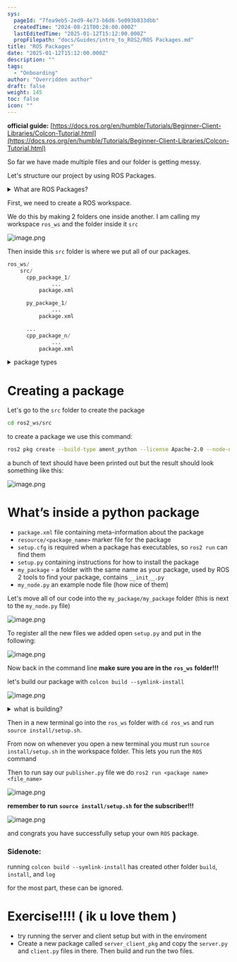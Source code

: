 ```yaml
---
sys:
  pageId: "7fea9eb5-2ed9-4e73-b6d6-5e093b833dbb"
  createdTime: "2024-08-21T00:28:00.000Z"
  lastEditedTime: "2025-01-12T15:12:00.000Z"
  propFilepath: "docs/Guides/intro_to_ROS2/ROS Packages.md"
title: "ROS Packages"
date: "2025-01-12T15:12:00.000Z"
description: ""
tags:
  - "Onboarding"
author: "Overridden author"
draft: false
weight: 145
toc: false
icon: ""
---
```


**official guide:** [https://docs.ros.org/en/humble/Tutorials/Beginner-Client-Libraries/Colcon-Tutorial.html](https://docs.ros.org/en/humble/Tutorials/Beginner-Client-Libraries/Colcon-Tutorial.html)

So far we have made multiple files and our folder is getting messy.

Let's structure our project by using ROS Packages.

<details>

<summary>What are ROS Packages?</summary>

ROS Packages are, as the name implies, packages of code that are highly sharable between ROS developers.

They consist of a folder, `package.xml` file, and source code

```python
      cpp_package_1/
		      ... imagine much code files here ..
          package.xml
```

</details>

First, we need to create a ROS workspace.

We do this by making 2 folders one inside another. I am calling my workspace `ros_ws` and the folder inside it `src`

![image.png](https://prod-files-secure.s3.us-west-2.amazonaws.com/d518164a-d88e-44d1-a4ee-3adb3bd8bce0/70706947-fd18-4537-a67b-e12946812d31/image.png?X-Amz-Algorithm=AWS4-HMAC-SHA256&X-Amz-Content-Sha256=UNSIGNED-PAYLOAD&X-Amz-Credential=ASIAZI2LB4664WV2RG6N%2F20250414%2Fus-west-2%2Fs3%2Faws4_request&X-Amz-Date=20250414T100953Z&X-Amz-Expires=3600&X-Amz-Security-Token=IQoJb3JpZ2luX2VjEIr%2F%2F%2F%2F%2F%2F%2F%2F%2F%2FwEaCXVzLXdlc3QtMiJHMEUCIQC8rfDaDFQ%2ByJ2X6yYGErQO8xh9Vx%2BDusaUmdKh5BLixQIgJP97kr0PC2CUMJ1WzaqYKT%2BLi8T4aPibHgzKmimqJpkq%2FwMIEhAAGgw2Mzc0MjMxODM4MDUiDMcN2ytaGv50%2FSoIiyrcA3GRi9uOH75YBwZppfDftXeO%2Be1vmta6Ikf%2FdmvUkxa4XwBEcWbvVJ1r8vkDVyneewvuhsMWh9ccFbPw%2FfbBfGDdxXxLsHnfVgbH9knHdP7XVw%2Bzbldjmwl3r%2FYMEwazDmBaolOoT0tevpuXov5hubhgLm1MYiTJtS7g9ukFu0sF7GQuxMx3E1InMsy51ss6cdK8YHBNmTBWNRL2Q20ET8Iw1VZh34P3lrvIpe2xc1BrjCVZD6fqM2M0blwtFWcv2GTVx1DIX7KVfgULdUHToptGLwazMxjIitFV38KeUpuTfQ0Qij9MC96LnO%2FIKX8LHA5DZEr8A%2FmaY0uOJfGu9cJl08poFY%2Bx7Bb3EPDW3jWMCVU976l%2FCsUHiDdIlr03tN6GN1GrVq7h9A7%2BfSuk0DTnzQPD0VEV%2FzkzUSdu8TvSgJ845O%2BbvViZAZXD4MkNwfJwvtf3pEi%2BlA6k5fPRXYknE4v1xmvZU33mvxxS%2B7Ysel9WkYGkqTUVcyU7I5Irc57BF37dm3w3O031XeBjUtB0rrq%2FTkDmlEE0X35M1uuYDyARE8EZodd%2Fr4G80l%2FmmTSLR%2Bd2WaIkOi9c%2BqCZUjnGEUdg4tH6evji0KrZrL43L3WbEGfFr%2BhjgGJGMK2n878GOqUBD1A6NzwRUTZNFYUGzE44wNvjk8yFfATjjbmd3CAByncjE%2B2PcN3WF%2FtuPMlU%2FpucJVXY97F%2B0z4FmkBQaV2LXk5fGrnptdvWkLRwezek4l%2Bn4VQSaVSNGsM1w4HXDi6HiqM2n5ZNovUJXEUxgqpZki53DaDvfJccxWRDdpisAHRI3J%2F%2FUFSPUSe%2Fa7xZbMTzzFFXYRrWIZqFywpx6wLDBplJ%2Bnq1&X-Amz-Signature=35d5287145e9502ecc31a388bb7560cb85c921cd6f2418f5f5ace05dd456e3db&X-Amz-SignedHeaders=host&x-id=GetObject)

Then inside this `src` folder is where we put all of our packages.

```python
ros_ws/
    src/
      cpp_package_1/
		      ...
          package.xml

      py_package_1/
		      ...
          package.xml

      ...
      cpp_package_n/
		      ...
          package.xml

```

<details>

<summary>package types</summary>

packages can be either `C++` or python.

the intern file structure is different for each but for this guide we will stick to creating python packages

</details>

# Creating a package

Let's go to the `src` folder to create the package

```bash
cd ros2_ws/src
```

to create a package we use this command:

```bash
ros2 pkg create --build-type ament_python --license Apache-2.0 --node-name my_node my_package
```

a bunch of text should have been printed out but the result should look something like this:

![image.png](https://prod-files-secure.s3.us-west-2.amazonaws.com/d518164a-d88e-44d1-a4ee-3adb3bd8bce0/e6cf1e3f-8512-4a3e-b131-079f800bf3e8/image.png?X-Amz-Algorithm=AWS4-HMAC-SHA256&X-Amz-Content-Sha256=UNSIGNED-PAYLOAD&X-Amz-Credential=ASIAZI2LB4664WV2RG6N%2F20250414%2Fus-west-2%2Fs3%2Faws4_request&X-Amz-Date=20250414T100953Z&X-Amz-Expires=3600&X-Amz-Security-Token=IQoJb3JpZ2luX2VjEIr%2F%2F%2F%2F%2F%2F%2F%2F%2F%2FwEaCXVzLXdlc3QtMiJHMEUCIQC8rfDaDFQ%2ByJ2X6yYGErQO8xh9Vx%2BDusaUmdKh5BLixQIgJP97kr0PC2CUMJ1WzaqYKT%2BLi8T4aPibHgzKmimqJpkq%2FwMIEhAAGgw2Mzc0MjMxODM4MDUiDMcN2ytaGv50%2FSoIiyrcA3GRi9uOH75YBwZppfDftXeO%2Be1vmta6Ikf%2FdmvUkxa4XwBEcWbvVJ1r8vkDVyneewvuhsMWh9ccFbPw%2FfbBfGDdxXxLsHnfVgbH9knHdP7XVw%2Bzbldjmwl3r%2FYMEwazDmBaolOoT0tevpuXov5hubhgLm1MYiTJtS7g9ukFu0sF7GQuxMx3E1InMsy51ss6cdK8YHBNmTBWNRL2Q20ET8Iw1VZh34P3lrvIpe2xc1BrjCVZD6fqM2M0blwtFWcv2GTVx1DIX7KVfgULdUHToptGLwazMxjIitFV38KeUpuTfQ0Qij9MC96LnO%2FIKX8LHA5DZEr8A%2FmaY0uOJfGu9cJl08poFY%2Bx7Bb3EPDW3jWMCVU976l%2FCsUHiDdIlr03tN6GN1GrVq7h9A7%2BfSuk0DTnzQPD0VEV%2FzkzUSdu8TvSgJ845O%2BbvViZAZXD4MkNwfJwvtf3pEi%2BlA6k5fPRXYknE4v1xmvZU33mvxxS%2B7Ysel9WkYGkqTUVcyU7I5Irc57BF37dm3w3O031XeBjUtB0rrq%2FTkDmlEE0X35M1uuYDyARE8EZodd%2Fr4G80l%2FmmTSLR%2Bd2WaIkOi9c%2BqCZUjnGEUdg4tH6evji0KrZrL43L3WbEGfFr%2BhjgGJGMK2n878GOqUBD1A6NzwRUTZNFYUGzE44wNvjk8yFfATjjbmd3CAByncjE%2B2PcN3WF%2FtuPMlU%2FpucJVXY97F%2B0z4FmkBQaV2LXk5fGrnptdvWkLRwezek4l%2Bn4VQSaVSNGsM1w4HXDi6HiqM2n5ZNovUJXEUxgqpZki53DaDvfJccxWRDdpisAHRI3J%2F%2FUFSPUSe%2Fa7xZbMTzzFFXYRrWIZqFywpx6wLDBplJ%2Bnq1&X-Amz-Signature=1d7306ab1f226f0685b2c20b2cbd1cea04fa7039264f2ee0cdcc10bab4b87ddd&X-Amz-SignedHeaders=host&x-id=GetObject)

# What’s inside a python package

- `package.xml` file containing meta-information about the package
- `resource/<package_name>` marker file for the package
- `setup.cfg` is required when a package has executables, so `ros2 run` can find them
- `setup.py` containing instructions for how to install the package
- `my_package` - a folder with the same name as your package, used by ROS 2 tools to find your package, contains `__init__.py`
- `my_node.py` an example node file (how nice of them)

Let's move all of our code into the `my_package/my_package` folder (this is next to the `my_node.py` file)

![image.png](https://prod-files-secure.s3.us-west-2.amazonaws.com/d518164a-d88e-44d1-a4ee-3adb3bd8bce0/9ce58f11-0da9-4d3e-b86d-506a9685d378/image.png?X-Amz-Algorithm=AWS4-HMAC-SHA256&X-Amz-Content-Sha256=UNSIGNED-PAYLOAD&X-Amz-Credential=ASIAZI2LB4664WV2RG6N%2F20250414%2Fus-west-2%2Fs3%2Faws4_request&X-Amz-Date=20250414T100953Z&X-Amz-Expires=3600&X-Amz-Security-Token=IQoJb3JpZ2luX2VjEIr%2F%2F%2F%2F%2F%2F%2F%2F%2F%2FwEaCXVzLXdlc3QtMiJHMEUCIQC8rfDaDFQ%2ByJ2X6yYGErQO8xh9Vx%2BDusaUmdKh5BLixQIgJP97kr0PC2CUMJ1WzaqYKT%2BLi8T4aPibHgzKmimqJpkq%2FwMIEhAAGgw2Mzc0MjMxODM4MDUiDMcN2ytaGv50%2FSoIiyrcA3GRi9uOH75YBwZppfDftXeO%2Be1vmta6Ikf%2FdmvUkxa4XwBEcWbvVJ1r8vkDVyneewvuhsMWh9ccFbPw%2FfbBfGDdxXxLsHnfVgbH9knHdP7XVw%2Bzbldjmwl3r%2FYMEwazDmBaolOoT0tevpuXov5hubhgLm1MYiTJtS7g9ukFu0sF7GQuxMx3E1InMsy51ss6cdK8YHBNmTBWNRL2Q20ET8Iw1VZh34P3lrvIpe2xc1BrjCVZD6fqM2M0blwtFWcv2GTVx1DIX7KVfgULdUHToptGLwazMxjIitFV38KeUpuTfQ0Qij9MC96LnO%2FIKX8LHA5DZEr8A%2FmaY0uOJfGu9cJl08poFY%2Bx7Bb3EPDW3jWMCVU976l%2FCsUHiDdIlr03tN6GN1GrVq7h9A7%2BfSuk0DTnzQPD0VEV%2FzkzUSdu8TvSgJ845O%2BbvViZAZXD4MkNwfJwvtf3pEi%2BlA6k5fPRXYknE4v1xmvZU33mvxxS%2B7Ysel9WkYGkqTUVcyU7I5Irc57BF37dm3w3O031XeBjUtB0rrq%2FTkDmlEE0X35M1uuYDyARE8EZodd%2Fr4G80l%2FmmTSLR%2Bd2WaIkOi9c%2BqCZUjnGEUdg4tH6evji0KrZrL43L3WbEGfFr%2BhjgGJGMK2n878GOqUBD1A6NzwRUTZNFYUGzE44wNvjk8yFfATjjbmd3CAByncjE%2B2PcN3WF%2FtuPMlU%2FpucJVXY97F%2B0z4FmkBQaV2LXk5fGrnptdvWkLRwezek4l%2Bn4VQSaVSNGsM1w4HXDi6HiqM2n5ZNovUJXEUxgqpZki53DaDvfJccxWRDdpisAHRI3J%2F%2FUFSPUSe%2Fa7xZbMTzzFFXYRrWIZqFywpx6wLDBplJ%2Bnq1&X-Amz-Signature=d09c667c1ff6e665795c6db44ac1fefb363198b2690853f55e276aee7b82edd6&X-Amz-SignedHeaders=host&x-id=GetObject)

To register all the new files we added open `setup.py` and put in the following:

![image.png](https://prod-files-secure.s3.us-west-2.amazonaws.com/d518164a-d88e-44d1-a4ee-3adb3bd8bce0/1cd7c262-4cae-4496-9d75-c178537d24a2/image.png?X-Amz-Algorithm=AWS4-HMAC-SHA256&X-Amz-Content-Sha256=UNSIGNED-PAYLOAD&X-Amz-Credential=ASIAZI2LB4664WV2RG6N%2F20250414%2Fus-west-2%2Fs3%2Faws4_request&X-Amz-Date=20250414T100953Z&X-Amz-Expires=3600&X-Amz-Security-Token=IQoJb3JpZ2luX2VjEIr%2F%2F%2F%2F%2F%2F%2F%2F%2F%2FwEaCXVzLXdlc3QtMiJHMEUCIQC8rfDaDFQ%2ByJ2X6yYGErQO8xh9Vx%2BDusaUmdKh5BLixQIgJP97kr0PC2CUMJ1WzaqYKT%2BLi8T4aPibHgzKmimqJpkq%2FwMIEhAAGgw2Mzc0MjMxODM4MDUiDMcN2ytaGv50%2FSoIiyrcA3GRi9uOH75YBwZppfDftXeO%2Be1vmta6Ikf%2FdmvUkxa4XwBEcWbvVJ1r8vkDVyneewvuhsMWh9ccFbPw%2FfbBfGDdxXxLsHnfVgbH9knHdP7XVw%2Bzbldjmwl3r%2FYMEwazDmBaolOoT0tevpuXov5hubhgLm1MYiTJtS7g9ukFu0sF7GQuxMx3E1InMsy51ss6cdK8YHBNmTBWNRL2Q20ET8Iw1VZh34P3lrvIpe2xc1BrjCVZD6fqM2M0blwtFWcv2GTVx1DIX7KVfgULdUHToptGLwazMxjIitFV38KeUpuTfQ0Qij9MC96LnO%2FIKX8LHA5DZEr8A%2FmaY0uOJfGu9cJl08poFY%2Bx7Bb3EPDW3jWMCVU976l%2FCsUHiDdIlr03tN6GN1GrVq7h9A7%2BfSuk0DTnzQPD0VEV%2FzkzUSdu8TvSgJ845O%2BbvViZAZXD4MkNwfJwvtf3pEi%2BlA6k5fPRXYknE4v1xmvZU33mvxxS%2B7Ysel9WkYGkqTUVcyU7I5Irc57BF37dm3w3O031XeBjUtB0rrq%2FTkDmlEE0X35M1uuYDyARE8EZodd%2Fr4G80l%2FmmTSLR%2Bd2WaIkOi9c%2BqCZUjnGEUdg4tH6evji0KrZrL43L3WbEGfFr%2BhjgGJGMK2n878GOqUBD1A6NzwRUTZNFYUGzE44wNvjk8yFfATjjbmd3CAByncjE%2B2PcN3WF%2FtuPMlU%2FpucJVXY97F%2B0z4FmkBQaV2LXk5fGrnptdvWkLRwezek4l%2Bn4VQSaVSNGsM1w4HXDi6HiqM2n5ZNovUJXEUxgqpZki53DaDvfJccxWRDdpisAHRI3J%2F%2FUFSPUSe%2Fa7xZbMTzzFFXYRrWIZqFywpx6wLDBplJ%2Bnq1&X-Amz-Signature=e755c63964a4b71254b7a9b189abf912b4982424e8a9dab23735222e7dabf695&X-Amz-SignedHeaders=host&x-id=GetObject)

Now back in the command line **make sure you are in the** **`ros_ws`** **folder!!!**

let's build our package with `colcon build --symlink-install`

![image.png](https://prod-files-secure.s3.us-west-2.amazonaws.com/d518164a-d88e-44d1-a4ee-3adb3bd8bce0/2f2a0d27-b173-48fd-b189-5f5c0ce65619/image.png?X-Amz-Algorithm=AWS4-HMAC-SHA256&X-Amz-Content-Sha256=UNSIGNED-PAYLOAD&X-Amz-Credential=ASIAZI2LB4664WV2RG6N%2F20250414%2Fus-west-2%2Fs3%2Faws4_request&X-Amz-Date=20250414T100953Z&X-Amz-Expires=3600&X-Amz-Security-Token=IQoJb3JpZ2luX2VjEIr%2F%2F%2F%2F%2F%2F%2F%2F%2F%2FwEaCXVzLXdlc3QtMiJHMEUCIQC8rfDaDFQ%2ByJ2X6yYGErQO8xh9Vx%2BDusaUmdKh5BLixQIgJP97kr0PC2CUMJ1WzaqYKT%2BLi8T4aPibHgzKmimqJpkq%2FwMIEhAAGgw2Mzc0MjMxODM4MDUiDMcN2ytaGv50%2FSoIiyrcA3GRi9uOH75YBwZppfDftXeO%2Be1vmta6Ikf%2FdmvUkxa4XwBEcWbvVJ1r8vkDVyneewvuhsMWh9ccFbPw%2FfbBfGDdxXxLsHnfVgbH9knHdP7XVw%2Bzbldjmwl3r%2FYMEwazDmBaolOoT0tevpuXov5hubhgLm1MYiTJtS7g9ukFu0sF7GQuxMx3E1InMsy51ss6cdK8YHBNmTBWNRL2Q20ET8Iw1VZh34P3lrvIpe2xc1BrjCVZD6fqM2M0blwtFWcv2GTVx1DIX7KVfgULdUHToptGLwazMxjIitFV38KeUpuTfQ0Qij9MC96LnO%2FIKX8LHA5DZEr8A%2FmaY0uOJfGu9cJl08poFY%2Bx7Bb3EPDW3jWMCVU976l%2FCsUHiDdIlr03tN6GN1GrVq7h9A7%2BfSuk0DTnzQPD0VEV%2FzkzUSdu8TvSgJ845O%2BbvViZAZXD4MkNwfJwvtf3pEi%2BlA6k5fPRXYknE4v1xmvZU33mvxxS%2B7Ysel9WkYGkqTUVcyU7I5Irc57BF37dm3w3O031XeBjUtB0rrq%2FTkDmlEE0X35M1uuYDyARE8EZodd%2Fr4G80l%2FmmTSLR%2Bd2WaIkOi9c%2BqCZUjnGEUdg4tH6evji0KrZrL43L3WbEGfFr%2BhjgGJGMK2n878GOqUBD1A6NzwRUTZNFYUGzE44wNvjk8yFfATjjbmd3CAByncjE%2B2PcN3WF%2FtuPMlU%2FpucJVXY97F%2B0z4FmkBQaV2LXk5fGrnptdvWkLRwezek4l%2Bn4VQSaVSNGsM1w4HXDi6HiqM2n5ZNovUJXEUxgqpZki53DaDvfJccxWRDdpisAHRI3J%2F%2FUFSPUSe%2Fa7xZbMTzzFFXYRrWIZqFywpx6wLDBplJ%2Bnq1&X-Amz-Signature=0e6bc34eafde89161efabb01a60ee7ad0750db40ce7e67008856aa4db2d6e3ff&X-Amz-SignedHeaders=host&x-id=GetObject)

<details>

<summary>what is building?</summary>

if you are a CS major at Rose-Hulman you will learn the answer to this in CSSE132

but TLDR; is it combines all the code files into one program that can be run easily 

</details>

Then in a new terminal go into the `ros_ws` folder with `cd ros_ws` and run `source install/setup.sh`. 

From now on whenever you open a new terminal you must run `source install/setup.sh` in the workspace folder. This lets you run the `ROS` command

Then to run say our `publisher.py` file we do `ros2 run <package name> <file_name>`

![image.png](https://prod-files-secure.s3.us-west-2.amazonaws.com/d518164a-d88e-44d1-a4ee-3adb3bd8bce0/4f4b1219-3a44-4632-aa0a-ce3471699f59/image.png?X-Amz-Algorithm=AWS4-HMAC-SHA256&X-Amz-Content-Sha256=UNSIGNED-PAYLOAD&X-Amz-Credential=ASIAZI2LB4664WV2RG6N%2F20250414%2Fus-west-2%2Fs3%2Faws4_request&X-Amz-Date=20250414T100953Z&X-Amz-Expires=3600&X-Amz-Security-Token=IQoJb3JpZ2luX2VjEIr%2F%2F%2F%2F%2F%2F%2F%2F%2F%2FwEaCXVzLXdlc3QtMiJHMEUCIQC8rfDaDFQ%2ByJ2X6yYGErQO8xh9Vx%2BDusaUmdKh5BLixQIgJP97kr0PC2CUMJ1WzaqYKT%2BLi8T4aPibHgzKmimqJpkq%2FwMIEhAAGgw2Mzc0MjMxODM4MDUiDMcN2ytaGv50%2FSoIiyrcA3GRi9uOH75YBwZppfDftXeO%2Be1vmta6Ikf%2FdmvUkxa4XwBEcWbvVJ1r8vkDVyneewvuhsMWh9ccFbPw%2FfbBfGDdxXxLsHnfVgbH9knHdP7XVw%2Bzbldjmwl3r%2FYMEwazDmBaolOoT0tevpuXov5hubhgLm1MYiTJtS7g9ukFu0sF7GQuxMx3E1InMsy51ss6cdK8YHBNmTBWNRL2Q20ET8Iw1VZh34P3lrvIpe2xc1BrjCVZD6fqM2M0blwtFWcv2GTVx1DIX7KVfgULdUHToptGLwazMxjIitFV38KeUpuTfQ0Qij9MC96LnO%2FIKX8LHA5DZEr8A%2FmaY0uOJfGu9cJl08poFY%2Bx7Bb3EPDW3jWMCVU976l%2FCsUHiDdIlr03tN6GN1GrVq7h9A7%2BfSuk0DTnzQPD0VEV%2FzkzUSdu8TvSgJ845O%2BbvViZAZXD4MkNwfJwvtf3pEi%2BlA6k5fPRXYknE4v1xmvZU33mvxxS%2B7Ysel9WkYGkqTUVcyU7I5Irc57BF37dm3w3O031XeBjUtB0rrq%2FTkDmlEE0X35M1uuYDyARE8EZodd%2Fr4G80l%2FmmTSLR%2Bd2WaIkOi9c%2BqCZUjnGEUdg4tH6evji0KrZrL43L3WbEGfFr%2BhjgGJGMK2n878GOqUBD1A6NzwRUTZNFYUGzE44wNvjk8yFfATjjbmd3CAByncjE%2B2PcN3WF%2FtuPMlU%2FpucJVXY97F%2B0z4FmkBQaV2LXk5fGrnptdvWkLRwezek4l%2Bn4VQSaVSNGsM1w4HXDi6HiqM2n5ZNovUJXEUxgqpZki53DaDvfJccxWRDdpisAHRI3J%2F%2FUFSPUSe%2Fa7xZbMTzzFFXYRrWIZqFywpx6wLDBplJ%2Bnq1&X-Amz-Signature=6acf1646570f4a406e0ea5019b3acfdfea2fc2c772fb417f676b53ea79f8fa25&X-Amz-SignedHeaders=host&x-id=GetObject)

**remember to run** **`source install/setup.sh`** **for the subscriber!!!**

![image.png](https://prod-files-secure.s3.us-west-2.amazonaws.com/d518164a-d88e-44d1-a4ee-3adb3bd8bce0/02121119-dad4-49ec-8356-c956108b4243/image.png?X-Amz-Algorithm=AWS4-HMAC-SHA256&X-Amz-Content-Sha256=UNSIGNED-PAYLOAD&X-Amz-Credential=ASIAZI2LB4664WV2RG6N%2F20250414%2Fus-west-2%2Fs3%2Faws4_request&X-Amz-Date=20250414T100953Z&X-Amz-Expires=3600&X-Amz-Security-Token=IQoJb3JpZ2luX2VjEIr%2F%2F%2F%2F%2F%2F%2F%2F%2F%2FwEaCXVzLXdlc3QtMiJHMEUCIQC8rfDaDFQ%2ByJ2X6yYGErQO8xh9Vx%2BDusaUmdKh5BLixQIgJP97kr0PC2CUMJ1WzaqYKT%2BLi8T4aPibHgzKmimqJpkq%2FwMIEhAAGgw2Mzc0MjMxODM4MDUiDMcN2ytaGv50%2FSoIiyrcA3GRi9uOH75YBwZppfDftXeO%2Be1vmta6Ikf%2FdmvUkxa4XwBEcWbvVJ1r8vkDVyneewvuhsMWh9ccFbPw%2FfbBfGDdxXxLsHnfVgbH9knHdP7XVw%2Bzbldjmwl3r%2FYMEwazDmBaolOoT0tevpuXov5hubhgLm1MYiTJtS7g9ukFu0sF7GQuxMx3E1InMsy51ss6cdK8YHBNmTBWNRL2Q20ET8Iw1VZh34P3lrvIpe2xc1BrjCVZD6fqM2M0blwtFWcv2GTVx1DIX7KVfgULdUHToptGLwazMxjIitFV38KeUpuTfQ0Qij9MC96LnO%2FIKX8LHA5DZEr8A%2FmaY0uOJfGu9cJl08poFY%2Bx7Bb3EPDW3jWMCVU976l%2FCsUHiDdIlr03tN6GN1GrVq7h9A7%2BfSuk0DTnzQPD0VEV%2FzkzUSdu8TvSgJ845O%2BbvViZAZXD4MkNwfJwvtf3pEi%2BlA6k5fPRXYknE4v1xmvZU33mvxxS%2B7Ysel9WkYGkqTUVcyU7I5Irc57BF37dm3w3O031XeBjUtB0rrq%2FTkDmlEE0X35M1uuYDyARE8EZodd%2Fr4G80l%2FmmTSLR%2Bd2WaIkOi9c%2BqCZUjnGEUdg4tH6evji0KrZrL43L3WbEGfFr%2BhjgGJGMK2n878GOqUBD1A6NzwRUTZNFYUGzE44wNvjk8yFfATjjbmd3CAByncjE%2B2PcN3WF%2FtuPMlU%2FpucJVXY97F%2B0z4FmkBQaV2LXk5fGrnptdvWkLRwezek4l%2Bn4VQSaVSNGsM1w4HXDi6HiqM2n5ZNovUJXEUxgqpZki53DaDvfJccxWRDdpisAHRI3J%2F%2FUFSPUSe%2Fa7xZbMTzzFFXYRrWIZqFywpx6wLDBplJ%2Bnq1&X-Amz-Signature=f858f6f169818dfe04139c2df0f83f02fdce77a8488b517a378ae6a505ce8ff3&X-Amz-SignedHeaders=host&x-id=GetObject)

and congrats you have successfully setup your own `ROS` package.

### Sidenote:

running `colcon build --symlink-install` has created other folder `build`, `install`, and `log`

for the most part, these can be ignored.

# Exercise!!!! ( ik u love them )

- try running the server and client setup but with in the enviroment
- Create a new package called `server_client_pkg` and copy the `server.py` and `client.py` files in there. Then build and run the two files.
